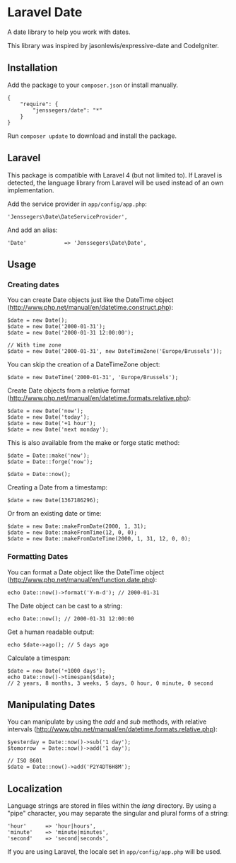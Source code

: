 Laravel Date
============

A date library to help you work with dates.

This library was inspired by jasonlewis/expressive-date and CodeIgniter.

Installation
------------

Add the package to your `composer.json` or install manually.

    {
        "require": {
            "jenssegers/date": "*"
        }
    }


Run `composer update` to download and install the package.

Laravel
-------

This package is compatible with Laravel 4 (but not limited to). If Laravel is detected, the language library from Laravel will be used instead of an own implementation.

Add the service provider in `app/config/app.php`:

    'Jenssegers\Date\DateServiceProvider',

And add an alias:

    'Date'            => 'Jenssegers\Date\Date',

Usage
-----

### Creating dates

You can create Date objects just like the DateTime object (http://www.php.net/manual/en/datetime.construct.php):

    $date = new Date();
    $date = new Date('2000-01-31');
    $date = new Date('2000-01-31 12:00:00');

    // With time zone
    $date = new Date('2000-01-31', new DateTimeZone('Europe/Brussels'));

You can skip the creation of a DateTimeZone object:

    $date = new DateTime('2000-01-31', 'Europe/Brussels');

Create Date objects from a relative format (http://www.php.net/manual/en/datetime.formats.relative.php):

    $date = new Date('now');
    $date = new Date('today');
    $date = new Date('+1 hour');
    $date = new Date('next monday');

This is also available from the make or forge static method:

    $date = Date::make('now');
    $date = Date::forge('now');

    $date = Date::now();

Creating a Date from a timestamp:

    $date = new Date(1367186296);

Or from an existing date or time:

    $date = new Date::makeFromDate(2000, 1, 31);
    $date = new Date::makeFromTime(12, 0, 0);
    $date = new Date::makeFromDateTime(2000, 1, 31, 12, 0, 0);

### Formatting Dates

You can format a Date object like the DateTime object (http://www.php.net/manual/en/function.date.php):

    echo Date::now()->format('Y-m-d'); // 2000-01-31

The Date object can be cast to a string:

    echo Date::now(); // 2000-01-31 12:00:00

Get a human readable output:

    echo $date->ago(); // 5 days ago

Calculate a timespan:

    $date = new Date('+1000 days');
    echo Date::now()->timespan($date);
    // 2 years, 8 months, 3 weeks, 5 days, 0 hour, 0 minute, 0 second

Manipulating Dates
------------------

You can manipulate by using the *add* and *sub* methods, with relative intervals (http://www.php.net/manual/en/datetime.formats.relative.php):

    $yesterday = Date::now()->sub('1 day');
    $tomorrow  = Date::now()->add('1 day');

    // ISO 8601
    $date = Date::now()->add('P2Y4DT6H8M');

Localization
------------

Language strings are stored in files within the *lang* directory. By using a "pipe" character, you may separate the singular and plural forms of a string:

    'hour'      => 'hour|hours',
    'minute'    => 'minute|minutes',
    'second'    => 'second|seconds',

If you are using Laravel, the locale set in `app/config/app.php` will be used.